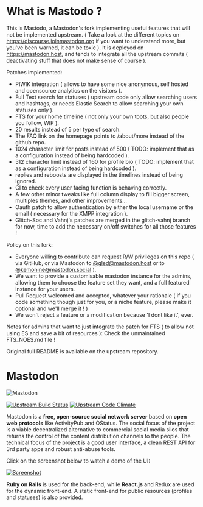 What is Mastodo ?
===================================

This is Mastodo, a Mastodon's fork implementing useful features that will not be implemented upstream. ( Take a look at the different topics on https://discourse.joinmastodon.org if you want to
understand more, but you've been warned, it can be toxic ).
It is deployed on https://mastodon.host, and tends to integrate all the upstream commits ( deactivating stuff that does not make sense of course ).

Patches implemented:
- PIWIK integration ( allows to have some nice anonymous, self hosted and opensource analytics on the visitors ).
- Full Text search for statuses ( upstream code only allow searching users and hashtags, or needs Elastic Search to allow searching your own statuses only ).
- FTS for your home timeline ( not only your own toots, but also people you follow, WIP ).
- 20 results instead of 5 per type of search.
- The FAQ link on the homepage points to /about/more instead of the github repo.
- 1024 character limit for posts instead of 500 ( TODO: implement that as a configuration instead of being hardcoded ).
- 512 character limit instead of 160 for profile bio ( TODO: implement that as a configuration instead of being hardcoded ).
- replies and reboosts are displayed in the timelines instead of being ignored.
- CI to check every user facing function is behaving correctly.
- A few other minor tweaks like full column display to fill bigger screen, multiples themes, and other improvements...
- Oauth patch to allow authentication by either the local username or the email ( necessary for the XMPP integration ).
- Glitch-Soc and Vahnj's patches are merged in the glitch-vahnj branch for now, time to add the necessary on/off switches for all those features !

Policy on this fork:
- Everyone willing to contribute can request R/W privileges on this repo ( via GitHub, or via Mastodon to [@gled@mastodon.host](https://mastodon.host/@gled) or to [@kemonine@mastodon.social](https://mastodon.social/@kemonine) ).
- We want to provide a customisable mastodon instance for the admins, allowing them to choose the feature set they want, and a full featured instance for your users. 
- Pull Request welcomed and accepted, whatever your rationale ( if you code something though just for you, or a niche feature, please make it optional and we'll merge it ! )
- We won't reject a feature or a modification because 'I dont like it', ever.

Notes for admins that want to just integrate the patch for FTS ( to allow not using ES and save a bit of resources ): Check the unmaintained FTS_NOES.md file !

Original full README is available on the upstream repository.

Mastodon
=======
![Mastodon](https://i.imgur.com/NhZc40l.png)

[![Upstream Build Status](http://img.shields.io/travis/tootsuite/mastodon.svg)][Upstream travis]
[![Upstream Code Climate](https://img.shields.io/codeclimate/github/tootsuite/mastodon.svg)][Upstream code_climate]

[Upstream travis]: https://travis-ci.org/tootsuite/mastodon
[Upstream code_climate]: https://codeclimate.com/github/tootsuite/mastodon

Mastodon is a **free, open-source social network server** based on **open web protocols** like ActivityPub and OStatus. The social focus of the project is a viable decentralized alternative to commercial social media silos that returns the control of the content distribution channels to the people. The technical focus of the project is a good user interface, a clean REST API for 3rd party apps and robust anti-abuse tools.

Click on the screenshot below to watch a demo of the UI:

[![Screenshot](https://i.imgur.com/pG3Nnz3.jpg)][youtube_demo]

[youtube_demo]: https://www.youtube.com/watch?v=YO1jQ8_rAMU

**Ruby on Rails** is used for the back-end, while **React.js** and Redux are used for the dynamic front-end. A static front-end for public resources (profiles and statuses) is also provided.

